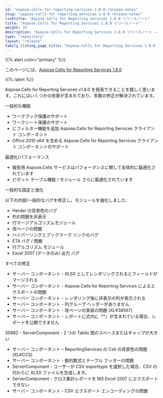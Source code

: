 ```yaml
---
id: "aspose-cells-for-reporting-services-1-8-0-release-notes"
slug: "aspose-cells-for-reporting-services-1-8-0-release-notes"
linktitle: "Aspose.Cells for Reporting Services 1.8.0 リリースノート"
title: "Aspose.Cells for Reporting Services 1.8.0 リリースノート"
weight: 10
description: "Aspose.Cells for Reporting Services 1.8.0 リリースノート – the latest updates and fixes."
type: "repository"
layout: "release"
family_listing_page_title: "Aspose.Cells for Reporting Services 1.8.0 リリースノート"
---
```

{{% alert color="primary" %}} 

このページには、[Aspose.Cells for Reporting Services 1.8.0](https://releases.aspose.com/cells/reportingservices/new-releases/aspose.cells-for-reporting-services-1.8.0/)

{{% /alert %}} 

Aspose.Cells for Reporting Services v1.8.0 を発表できることを嬉しく思います。これにはいくつかの改善が含まれており、多数の修正が解決されています。

一般的な機能



- ワークブック保護のサポート
- ワークシート保護のサポート
- にフィルター機能を追加
Aspose.Cells for Reporting Services クライアント コンポーネント
- Office 2010 x64 を含める
Aspose.Cells for Reporting Services クライアント コンポーネントのサポート



最適化/パフォーマンス

- 報告用 Aspose.Cells
サービスはパフォーマンスに関して全体的に最適化されています
- ピボット テーブル機能 / モジュール
さらに最適化されています



一般的な固定と強化



以下の内部/一般的なバグを修正し、モジュールを強化しました:



- Herder の背景色のバグ
- 列の問題を非表示
- 行マージアルゴリズムモジュール
- 改ページの問題
- ハイパーリンクとブックマーク リンクのバグ
- ETA バグ / 問題
- 行アルゴリズム モジュール
- Excel 2007 (データのみ) 出力
バグ





すべての修正



- サーバー コンポーネント - XLSX としてレンダリングされるとフィールドがマージされる
- サーバー コンポーネント - Aspose.Cells for Reporting Services によるエクスポートの問題
- サーバー コンポーネント - レンダリング後に非表示の列が表示される
- サーバー コンポーネント - 列グループ ヘッダーがありません
- サーバー コンポーネント - 改ページの実装の問題 (XL#38567)
- サーバー コンポーネント - レポートに式内に「*」が含まれている場合、レポートを公開できません

30962 - ServerComponent - 2 つの Tablix 間のスペースまたはギャップが大きい

- サーバー コンポーネント – ReportingServices の Cell の背景色の問題 (XL#CCS)
- サーバー コンポーネント - 動的数式とテーブル フッターの問題
- ServerComponent - ユーザーが CSV exporttype を選択した場合、CSV の代わりに XLSX ファイルを生成します。
- ServerComponent - クロス集計レポートを MS Excel 2007 にエクスポートできない
- サーバー コンポーネント - CSV エクスポート エンコーディングの問題


